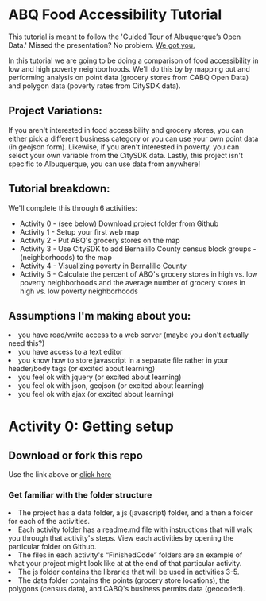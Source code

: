 <h1>ABQ Food Accessibility Tutorial</h1>

This tutorial is meant to follow the 'Guided Tour of Albuquerque’s Open Data.'  Missed the presentation? No problem.  <a href="">We got you.</a>

<p>In this tutorial we are going to be doing a comparison of food accessibility in low and high poverty neighborhoods.  We'll do this by by mapping out and performing analysis on point data (grocery stores from CABQ Open Data) and polygon data (poverty rates from CitySDK data).

<h2>Project Variations:</h2>
If you aren't interested in food accessibility and grocery stores, you can either pick a different  business category or you can use your own point data (in geojson form).  Likewise, if you aren't interested in poverty, you can select your own variable from the CitySDK data.  Lastly, this project isn't specific to Albuquerque, you can use data from anywhere!</p>

<h2>Tutorial breakdown:</h2>
We'll complete this through 6 activities:
<ul>
<li>Activity 0 - (see below) Download project folder from Github
<li>Activity 1 - Setup your first web map
<li>Activity 2 - Put ABQ's grocery stores on the map
<li>Activity 3 - Use CitySDK to add Bernalillo County census block groups -(neighborhoods) to the map
<li>Activity 4 - Visualizing poverty in Bernalillo County
<li>Activity 5 - Calculate the percent of ABQ's grocery stores in high vs. low poverty neighborhoods and the average number of grocery stores in high vs. low poverty neighborhoods
</ul>

<h2>Assumptions I'm making about you:</h2>
<li>you have read/write access to a web server (maybe you don't actually need this?)
<li>you have access to a text editor
<li>you know how to store javascript in a separate file rather in your header/body tags (or excited about learning)
<li>you feel ok with jquery (or excited about learning)
<li>you feel ok with json, geojson (or excited about learning)
<li>you feel ok with ajax (or excited about learning)

<h1>Activity 0:  Getting setup</h2>

<h2>Download or fork this repo</h2>

Use the link above or <a href="https://github.com/Smallmelo/food-accessibility-workshop/archive/master.zip">click here</a>

<h3>Get familiar with the folder structure</h3>
<li>The project has a data folder, a js (javascript) folder, and a then a folder for each of the activities. 
<li> Each activity folder has a readme.md file with instructions that will walk you through that activity's steps.  View each activities by opening the particular folder on Github.
<li>The files in each activity's “FinishedCode” folders are an example of what your project might look like at at the end of that particular activity. 
<li>The js folder contains the libraries that will be used in activities 3-5. 
<li>The data folder contains the points (grocery store locations), the polygons (census data), and CABQ's business permits data (geocoded).




